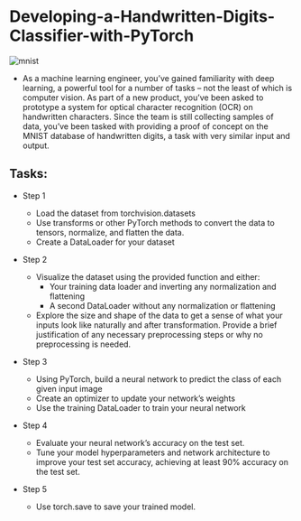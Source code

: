 # Developing-a-Handwritten-Digits-Classifier-with-PyTorch
![mnist](https://github.com/Ragdha-Elgaidi/Developing-a-Handwritten-Digits-Classifier-with-PyTorch/assets/76912120/2bd82835-0010-45ff-8203-6178305a4513)
- As a machine learning engineer, you’ve gained familiarity with deep learning, a powerful tool for a number of tasks – not the least of which is computer vision. As part of a new product, you’ve been asked to prototype a system for optical character recognition (OCR) on handwritten characters. Since the team is still collecting samples of data, you’ve been tasked with providing a proof of concept on the MNIST database of handwritten digits, a task with very similar input and output.
## Tasks:
- Step 1
   - Load the dataset from torchvision.datasets
   - Use transforms or other PyTorch methods to convert the data to tensors, normalize, and flatten the data.
   - Create a DataLoader for your dataset

- Step 2
    - Visualize the dataset using the provided function and either:
        - Your training data loader and inverting any normalization and flattening
        - A second DataLoader without any normalization or flattening
    - Explore the size and shape of the data to get a sense of what your inputs look like naturally and after transformation. Provide a brief justification of any necessary preprocessing steps or why no preprocessing is needed.

- Step 3
   - Using PyTorch, build a neural network to predict the class of each given input image
   - Create an optimizer to update your network’s weights
   - Use the training DataLoader to train your neural network

- Step 4
   - Evaluate your neural network’s accuracy on the test set.
   - Tune your model hyperparameters and network architecture to improve your test set accuracy, achieving at least 90% accuracy on the test set.

- Step 5
   -  Use torch.save to save your trained model.

